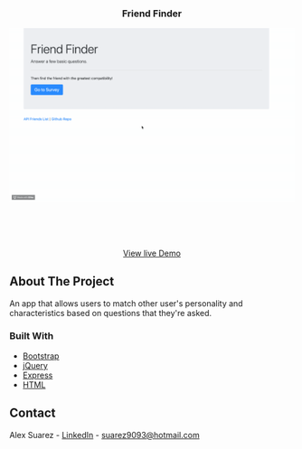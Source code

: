  <h3 align="center">Friend Finder</h3>
 
![Project Name](gif/friendgif.gif)

<!-- PROJECT LOGO -->
<br />
<p align="center">
  
  </a>
  <p align="center">
    <br />
    <br />
    <a href="https://stark-fortress-66669.herokuapp.com/">View live Demo</a>
  </p>
</p>

<!-- ABOUT THE PROJECT -->
## About The Project

An app that allows users to match other user's personality and characteristics based on questions that they're asked.

### Built With
* [Bootstrap](https://getbootstrap.com/)
* [jQuery](https://jquery.com/)
* [Express](https://expressjs.com/)
* [HTML](https://www.w3schools.com/html/)

<!-- CONTACT -->
## Contact

Alex Suarez - [LinkedIn](https://www.linkedin.com/in/alexsuarez9093/) - suarez9093@hotmail.com



